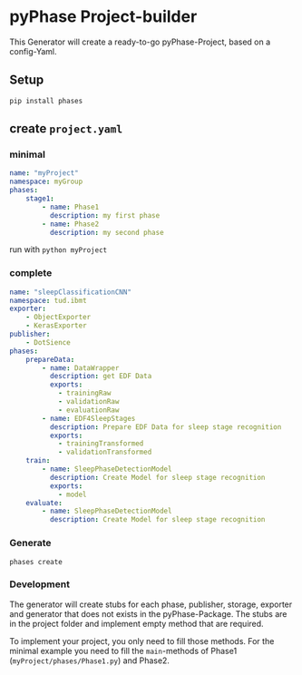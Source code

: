 # pyPhase Project-builder

This Generator will create a ready-to-go pyPhase-Project, based on a config-Yaml. 

## Setup

`pip install phases`

## create `project.yaml`

### minimal
```YAML
name: "myProject"
namespace: myGroup
phases:
    stage1:
        - name: Phase1
          description: my first phase
        - name: Phase2
          description: my second phase
```

run with `python myProject`

### complete
```YAML
name: "sleepClassificationCNN"
namespace: tud.ibmt
exporter:
    - ObjectExporter
    - KerasExporter
publisher:
    - DotSience
phases:
    prepareData:
        - name: DataWrapper
          description: get EDF Data
          exports: 
            - trainingRaw
            - validationRaw
            - evaluationRaw
        - name: EDF4SleepStages
          description: Prepare EDF Data for sleep stage recognition
          exports: 
            - trainingTransformed
            - validationTransformed
    train:
        - name: SleepPhaseDetectionModel
          description: Create Model for sleep stage recognition
          exports: 
            - model
    evaluate:
        - name: SleepPhaseDetectionModel
          description: Create Model for sleep stage recognition
```

### Generate

`phases create`


### Development

The generator will create stubs for each phase, publisher, storage, exporter and generator that 
does not exists in the pyPhase-Package. The stubs are in the project folder and implement empty
method that are required.

To implement your project, you only need to fill those methods. For the minimal example you need
to fill the `main`-methods of Phase1 (`myProject/phases/Phase1.py`) and Phase2.